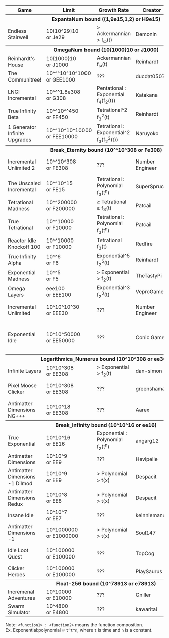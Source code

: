 <table>
    <tr> <th>Game</th> <th>Limit</th> <th>Growth Rate</th> <th>Creator</th> <th>Links</th> </tr>
    <tr> <th colspan=5>ExpantaNum bound ({1,9e15,1,2} or H9e15)</th> </tr>
    <tr>
        <td> Endless Stairwell </td>
        <td> 10{10^29}10 <br> or Je29 </td>
        <td> &gt; Ackermannian <br> &gt; f<sub>ω</sub>(t) </td>
        <td> Demonin </td>
        <td> 
            <a href="https://demonins-item-shop.demonin.repl.co/games/endlessStairwell/"> Web (Repl) </a> 
        </td>
    </tr>
    <tr> <th colspan=5>OmegaNum bound (10{1000}10 or J1000)</th> </tr>
    <tr>
        <td> Reinhardt's House </td>
        <td> 10{1000}10 <br> or J1000 </td>
        <td> Ackermannian <br> f<sub>ω</sub>(t) </td>
        <td> Reinhardt </td>
        <td> 
            <a href="https://reinhardt-c.github.io/ReinHouse/"> Web (Github) </a> 
        </td>
    </tr>
    <tr>
        <td> The Communitree! </td>
        <td> 10^^^10^10^1000 <br> or GEE1000 </td>
        <td> ??? </td>
        <td> ducdat0507 </td>
        <td> 
            <a href="https://ducdat0507.github.io/communitree/"> Web (Github Pages) </a> 
        </td>
    </tr>
    <tr>
        <td> LNGI Incremental </td>
        <td> 10^^^1.8e308 <br> or G308 </td>
        <td> Pentational : Exponential <br> f<sub>4</sub>(f<sub>2</sub>(t)) </td>
        <td> Katakana </td>
        <td> 
            <a href="https://lngi-incremental.glitch.me/"> Web (Glitch) </a> 
        </td>
    </tr>
    <tr>
        <td> True Infinity Beta </td>
        <td> 10^^10^^450 <br> or FF450 </td>
        <td> Tetrational^2 <br> f<sub>3</sub><sup>2</sup>(t) </td>
        <td> Reinhardt </td>
        <td> 
            <a href="https://reinhardt-c.github.io/TrueInfinity/beta"> Web (Github Pages) </a> 
        </td>
    </tr>
    <tr>
        <td> 1 Generator Infinite Upgrades </td>
        <td> 10^^10^10^10000 <br> or FEE10000 </td>
        <td> Tetrational : Exponential^2 <br> f<sub>3</sub>(f<sub>2</sub><sup>2</sup>(t)) </td>
        <td> Naruyoko </td>
        <td> 
            <a href="https://naruyoko.github.io/one-generator--infinite-upgrades/"> Web (Github Pages) </a> 
        </td>
    </tr>
    <tr> <th colspan=5>Break_Eternity bound (10^^10^308 or Fe308)</th> </tr>
    <tr>
        <td> Incremental Unlimited 2 </td>
        <td> 10^^10^308 <br> or FE308 </td>
        <td> ??? </td>
        <td> Number Engineer </td>
        <td> 
            <a href="https://play.google.com/store/apps/details?id=numberengineer.com.incrementalunlimited"> Android (Google Play) </a> 
        </td>
    </tr>
    <tr>
        <td> The Unscaled Incremental </td>
        <td> 10^^10^15 <br> or FE15 </td>
        <td> Tetrational : Polynomial <br> f<sub>3</sub>(t<sup>n</sup>) </td>
        <td> SuperSpruce </td>
        <td> 
            <a href="https://superspruce.github.io/TheUnscaledIncremental/"> Web (Github Pages) </a> 
        </td>
    </tr>
    <tr>
        <td> Tetrational Madness </td>
        <td> 10^^200000 <br> or F200000 </td>
        <td> ≥ Tetrational <br> ≥ f<sub>3</sub>(t) </td>
        <td> Patcail </td>
        <td> 
            <a href="https://scratch.mit.edu/projects/341525196/"> Web (Scratch) </a> 
        </td>
    </tr>
    <tr>
        <td> True Tetrational </td>
        <td> 10^^10000 <br> or F10000 </td>
        <td> Tetrational : Polynomial <br> f<sub>3</sub>(t<sup>n</sup>) </td>
        <td> Patcail </td>
        <td> 
            <a href="https://scratch.mit.edu/projects/310919497/"> Web (Scratch) </a> 
        </td>
    </tr>
    <tr>
        <td> Reactor Idle Knockoff 100 </td>
        <td> 10^^10000 <br> or F10000 </td>
        <td> Tetrational <br> f<sub>3</sub>(t) </td>
        <td> Redfire </td>
        <td> 
            <a href="https://redfire75369.github.io/Reactor-Idle-Knockoff-100/"> Web (Github Pages) </a> 
        </td>
    </tr>
    <tr>
        <td> True Infinity Alpha </td>
        <td> 10^^6 <br> or F6 </td>
        <td> Exponential^5 <br> f<sub>2</sub><sup>5</sup>(t) </td>
        <td> Reinhardt </td>
        <td> 
            <a href="https://reinhardt-c.github.io/TrueInfinity/alpha/"> Web (Github Pages) </a> 
        </td>
    </tr>
    <tr>
        <td> Exponential Madness </td>
        <td> 10^^5 <br> or F5 </td>
        <td> &gt; Exponential <br> &gt; f<sub>2</sub>(t) </td>
        <td> TheTastyPi </td>
        <td> 
            <a href="https://thetastypi.github.io/Exponential-Madness/"> Web (Github Pages) </a> 
        </td>
    </tr>
    <tr>
        <td> Omega Layers </td>
        <td> eee100 <br> or EEE100 </td>
        <td> Exponential^3 <br> f<sub>2</sub><sup>3</sup>(t) </td>
        <td> VeproGames </td>
        <td> 
            <a href="https://veprogames.github.io/omega-layers/"> Web (Github Pages) </a> 
        </td>
    </tr>
    <tr>
        <td> Incremental Unlimited </td>
        <td> 10^10^10^30 <br> or EEE30 </td>
        <td> ??? </td>
        <td> Number Engineer </td>
        <td> 
            <a href="https://play.google.com/store/apps/details?id=com.antoine.mathematician.oddlittlegame"> Android (Google Play) </a> 
        </td>
    </tr>
    <tr>
        <td> Exponential Idle </td>
        <td> 10^10^50000 <br> or EE50000 </td>
        <td> ??? </td>
        <td> Conic Games </td>
        <td> 
            <a href="https://play.google.com/store/apps/details?id=com.conicgames.exponentialidle"> Android (Google Play) </a> <br>
            <a href="https://apps.apple.com/us/app/exponential-idle/id1538487382"> iOS (App Store) </a>
        </td>
    </tr>
    <tr> <th colspan=5>Logarithmica_Numerus bound (10^10^308 or ee308)</th> </tr>
    <tr>
        <td> Infinite Layers </td>
        <td> 10^10^308 <br> or EE308 </td>
        <td> &gt; Exponential <br> &gt; f<sub>2</sub>(t) </td>
        <td> dan-simon </td>
        <td> 
            <a href="https://dan-simon.github.io/misc/b2/"> Web (Github Pages) </a> 
        </td>
    </tr>
    <tr>
        <td> Pixel Moose Clicker </td>
        <td> 10^10^308 <br> or EE308 </td>
        <td> ??? </td>
        <td> greenshaman </td>
        <td> 
            <strike><a href="https://scratch.mit.edu/projects/337681661/"> Web (Scratch) </a></strike>
            Defunct
        </td>
    </tr>
    <tr>
        <td> Antimatter Dimensions NG+++ </td>
        <td> 10^10^18 <br> or EE308 </td>
        <td> ??? </td>
        <td> Aarex </td>
        <td> 
            <a href="https://raw.githack.com/aarextiaokhiao/IvarK.github.io/master/"> Web (Githack) </a> 
        </td>
    </tr>
    <tr> <th colspan=5>Break_Infinity bound (10^10^16 or ee16)</th> </tr>
    <tr>
        <td> True Exponential </td>
        <td> 10^10^16 <br> or EE16 </td>
        <td> Exponential : Polynomial <br> f<sub>2</sub>(t<sup>n</sup>) </td>
        <td> angarg12 </td>
        <td> 
            <a href="https://angarg12.github.io/TrueExponential/"> Web (Github Pages) </a> 
        </td>
    </tr>
    <tr>
        <td> Antimatter Dimensions </td>
        <td> 10^10^9 <br> or EE9 </td>
        <td> ??? </td>
        <td> Hevipelle </td>
        <td> 
            <a href="http://ivark.github.io/"> Web (Github Pages) </a> 
        </td>
    </tr>
    <tr>
        <td> Antimatter Dimensions -1 Dilmod </td>
        <td> 10^10^9 <br> or EE9 </td>
        <td> &gt; Polynomial <br> &gt; t(x) </td>
        <td> Despacit </td>
        <td> 
            <a href="https://dilmod.glitch.me/"> Web (Glitch) </a> 
        </td>
    </tr>
    <tr>
        <td> Antimatter Dimensions Redux </td>
        <td> 10^10^8 <br> or EE8 </td>
        <td> &gt; Polynomial <br> &gt; t(x) </td>
        <td> Despacit </td>
        <td> 
            <a href="https://ad2-thing.glitch.me/"> Web (Glitch) </a> 
        </td>
    </tr>
    <tr>
        <td> Insane Idle </td>
        <td> 10^10^7 <br> or EE7 </td>
        <td> ??? </td>
        <td> keinniemand </td>
        <td> 
            <a href="https://keinniemand.github.io/InsaneIdle/"> Web (Github Pages) </a> 
        </td>
    </tr>
    <tr>
        <td> Antimatter Dimensions -1 </td>
        <td> 10^1000000 <br> or E1000000 </td>
        <td> &gt; Polynomial <br> &gt; t(x) </td>
        <td> Soul147 </td>
        <td> 
            <a href="https://raw.githack.com/Soul147/soul147.github.io/beta-testing/Antimatter%20Dimensions%20II/index.html"> Web (Githack) </a> 
        </td>
    </tr>
    <tr>
        <td> Idle Loot Quest </td>
        <td> 10^100000 <br> or E100000 </td>
        <td> ??? </td>
        <td> TopCog </td>
        <td> 
            <a href="https://play.google.com/store/apps/details?id=com.topcog.idlelootquest"> Android (Google Play) </a> 
        </td>
    </tr>
    <tr>
        <td> Clicker Heroes </td>
        <td> 10^100000 <br> or E100000 </td>
        <td> ??? </td>
        <td> PlaySaurus </td>
        <td> 
            <a href="https://www.clickerheroes.com/"> Web </a> 
        </td>
    </tr>
    <tr> <th colspan=5>Float-256 bound (10^78913 or e78913)</th> </tr>
    <tr>
        <td> Incremenal Adventures </td>
        <td> 10^10000 <br> or E10000 </td>
        <td> ??? </td>
        <td> Gniller </td>
        <td> 
            <a href="https://www.kongregate.com/games/Gniller/incremental-adventures"> Web (Kongregate) </a> 
        </td>
    </tr>
    <tr>
        <td> Swarm Simulator </td>
        <td> 10^4800 <br> or E4800 </td>
        <td> ??? </td>
        <td> kawaritai </td>
        <td> 
            <a href="https://www.swarmsim.com/"> Web </a> 
        </td>
    </tr>
</table>

Note: `<function1> : <function2>` means the function composition. <br>
Ex. Exponential:polynomial ≈ `t^t^n`, where `t` is time and `n` is a constant.
